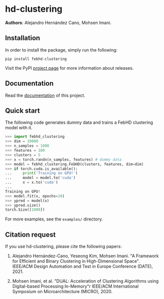 # hd-clustering

**Authors**: Alejandro Hernández Cano, Mohsen Imani.

## Installation

In order to install the package, simply run the following:

```
pip install febhd-clustering
```

Visit the PyPI [project page](https://pypi.org/project/febhd-clustering/) for
more information about releases.

## Documentation

Read the [documentation](https://febhd-clustering.readthedocs.io/en/latest/)
of this project. 

## Quick start

The following code generates dummy data and trains a FebHD clustering model
with it.

```python
>>> import febhd_clustering
>>> dim = 10000
>>> n_samples = 1000
>>> features = 100
>>> clusters = 5
>>> x = torch.randn(n_samples, features) # dummy data
>>> model = febhd_clustering.FebHD(clusters, features, dim=dim)
>>> if torch.cuda.is_available():
...     print('Training on GPU!')
...     model = model.to('cuda')
...     x = x.to('cuda')
...
Training on GPU!
>>> model.fit(x, epochs=10)
>>> ypred = model(x)
>>> ypred.size()
torch.Size([1000])
```

For more examples, see the `examples/` directory.

## Citation request

If you use hd-clustering, please cite the following papers:

1. Alejandro Hernández-Cano, Yeseong Kim, Mohsen Imani. "A Framework for
   Efficient and Binary Clustering in High-Dimensional Space". IEEE/ACM Design
   Automation and Test in Europe Conference (DATE), 2021.

2. Mohsen Imani, et al. "DUAL: Acceleration of Clustering Algorithms using
   Digital-based Processing In-Memory"r IEEE/ACM International Symposium on
   Microarchitecture (MICRO), 2020.
